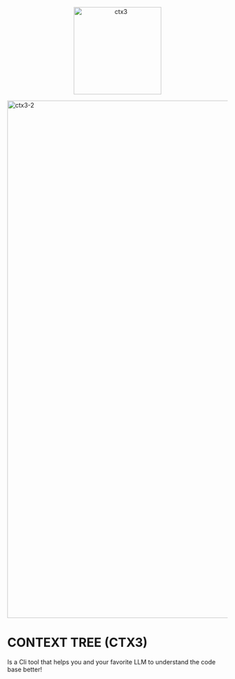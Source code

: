 <p align="center">
  <img width="200" alt="ctx3" src="https://github.com/user-attachments/assets/02adb17c-9ca1-414d-ba68-dabd06ead509" />
</p>
<img width="864" height="1184" alt="ctx3-2" src="https://github.com/user-attachments/assets/8ebf3497-4d35-4429-a5ee-c24f200dda37" />

# CONTEXT TREE (CTX3)
Is a Cli tool that helps you and your favorite LLM to understand the code base better!
